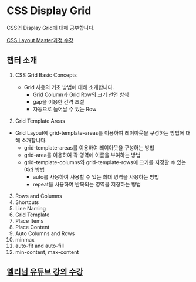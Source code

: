 # CSS Display Grid

CSS의 Display Grid에 대해 공부합니다.

[CSS Layout Master과정 수강](https://nomadcoders.co/css-layout-masterclass)

## 챕터 소개

1. CSS Grid Basic Concepts

   - Grid 사용의 기초 방법에 대해 소개합니다.
     - Grid Column과 Grid Row의 크기 선언 방식
     - gap을 이용한 간격 조절
     - 자동으로 늘어날 수 있는 Row

2. Grid Template Areas

- Grid Layout에 grid-template-areas를 이용하여 레이아웃을 구성하는 방법에 대해 소개합니다.
  - grid-template-areas를 이용하여 레이아웃을 구성하는 방법
  - grid-area를 이용하여 각 영역에 이름을 부여하는 방법
  - grid-template-columns와 grid-template-rows에 크기를 지정할 수 있는 여러 방법
    - auto를 사용하여 사용할 수 있는 최대 영역을 사용하는 방법
    - repeat을 사용하여 반복되는 영역을 지정하는 방법

3. Rows and Columns
4. Shortcuts
5. Line Naming
6. Grid Template
7. Place Items
8. Place Content
9. Auto Columns and Rows
10. minmax
11. auto-fit and auto-fill
12. min-content, max-content

## [엘리님 유튜브 강의 수강](https://www.youtube.com/watch?v=t3M6toIflyQ)
